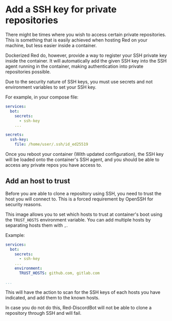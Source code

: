 # Add a SSH key for private repositories

There might be times where you wish to access certain private repositories.
This is something that is easily achieved when hosting Red on your machine, but less easier inside a container.

Dockerized Red do, however, provide a way to register your SSH private key inside the container.
It will automatically add the given SSH key into the SSH agent running in the container, making authentication into private repositories possible.

Due to the security nature of SSH keys, you must use secrets and not environment variables to set your SSH key.

For example, in your compose file:

```yaml
services:
  bot:
    secrets:
      - ssh-key
    ...

secrets:
  ssh-key:
    file: /home/user/.ssh/id_ed25519
```

Once you reboot your container (With updated configuration), the SSH key will be loaded onto the container's SSH agent, and you should be able to access any private repos you have access to.

## Add an host to trust

Before you are able to clone a repository using SSH, you need to trust the host you will connect to. This is a forced requirement by OpenSSH for security reasons.

This image allows you to set which hosts to trust at container's boot using the `TRUST_HOSTS` environment variable. You can add multiple hosts by separating hosts them with `,`.

Example:

```yaml title="compose.yaml"
services:
  bot:
    secrets:
      - ssh-key
    ...
    environment:
      TRUST_HOSTS: github.com, gitlab.com

...
```

This will have the action to scan for the SSH keys of each hosts you have indicated, and add them to the known hosts.

In case you do not do this, Red-DiscordBot will not be able to clone a repository through SSH and will fail.
